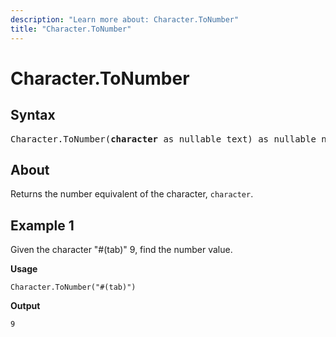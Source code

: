 ```yaml
---
description: "Learn more about: Character.ToNumber"
title: "Character.ToNumber"
---
```

# Character.ToNumber

## Syntax

<pre>
Character.ToNumber(<b>character</b> as nullable text) as nullable number
</pre>

## About

Returns the number equivalent of the character, `character`.

## Example 1

Given the character "#(tab)" 9, find the number value.

**Usage**

```powerquery-m
Character.ToNumber("#(tab)")
```

**Output**

`9`
